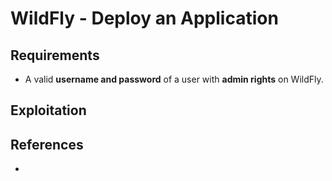 # WildFly - Deploy an Application

## Requirements

 - A valid **username and password** of a user with **admin rights** on WildFly.

## Exploitation



## References
 - 